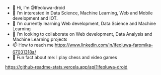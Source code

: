 - 👋 Hi, I’m @Ifeoluwa-droid
- 👀 I’m interested in Data Science, Machine Learning, Web and Mobile development and IOT.
- 🌱 I’m currently learning Web development, Data Science and Machine Learning
- 💞️ I’m looking to collaborate on Web development, Data Analysis and Machine Learning projects
- 📫 How to reach me https://www.linkedin.com/in/ifeoluwa-faromika-67031318a/
- 🌻 Fun fact about me: I play chess and video games 

<!---
Ifeoluwa-droid/Ifeoluwa-droid is a ✨ special ✨ repository because its `README.md` (this file) appears on your GitHub profile.
You can click the Preview link to take a look at your changes.
--->

https://github-readme-stats.vercela.app/api?ifeoluwa-droid
